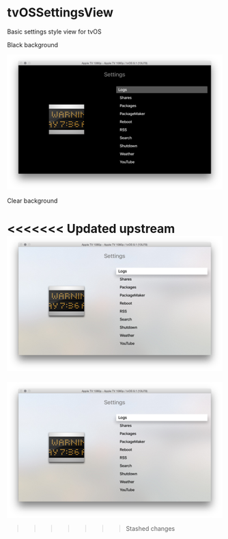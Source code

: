 # tvOSSettingsView
Basic settings style view for tvOS

Black background

![alt text](Settings_Black.png "Black Background")

Clear background

<<<<<<< Updated upstream
![alt text](Settings_View_Clear.png "Black Background")
=======
![alt text](Settings_View_Clear.png "Black Background")
>>>>>>> Stashed changes
